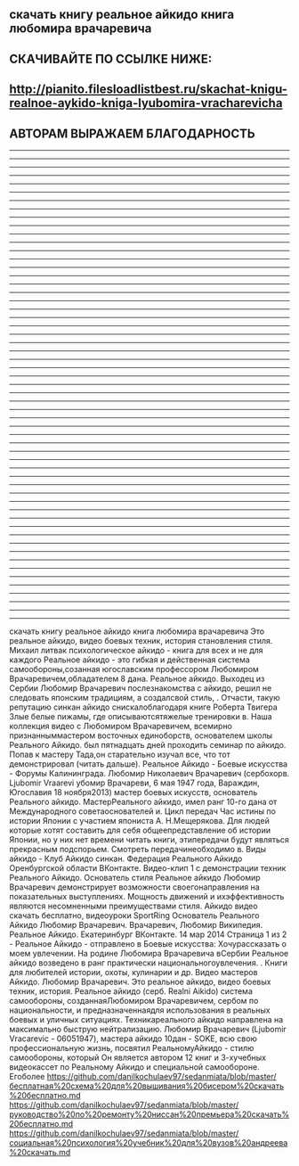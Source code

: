 скачать книгу реальное айкидо книга любомира врачаревича
--------------------------------------------------
СКАЧИВАЙТЕ ПО ССЫЛКЕ НИЖЕ:
--------------------------------------------------
http://pianito.filesloadlistbest.ru/skachat-knigu-realnoe-aykido-kniga-lyubomira-vracharevicha
--------------------------------------------------
АВТОРАМ ВЫРАЖАЕМ БЛАГОДАРНОСТЬ
--------------------------------------------------
--------------------------------------------------
--------------------------------------------------
--------------------------------------------------
--------------------------------------------------
--------------------------------------------------
--------------------------------------------------
--------------------------------------------------
--------------------------------------------------
--------------------------------------------------
--------------------------------------------------
--------------------------------------------------
--------------------------------------------------
--------------------------------------------------
--------------------------------------------------
--------------------------------------------------
--------------------------------------------------
--------------------------------------------------
--------------------------------------------------
--------------------------------------------------
--------------------------------------------------
--------------------------------------------------
--------------------------------------------------
--------------------------------------------------
--------------------------------------------------
--------------------------------------------------
--------------------------------------------------
--------------------------------------------------
--------------------------------------------------
--------------------------------------------------
--------------------------------------------------
--------------------------------------------------
--------------------------------------------------
--------------------------------------------------
--------------------------------------------------
--------------------------------------------------
--------------------------------------------------
--------------------------------------------------
--------------------------------------------------
--------------------------------------------------
--------------------------------------------------
--------------------------------------------------
--------------------------------------------------
--------------------------------------------------
--------------------------------------------------
--------------------------------------------------
--------------------------------------------------
--------------------------------------------------
--------------------------------------------------
--------------------------------------------------
--------------------------------------------------
--------------------------------------------------
--------------------------------------------------
--------------------------------------------------
--------------------------------------------------
--------------------------------------------------
--------------------------------------------------
--------------------------------------------------
скачать книгу реальное айкидо книга любомира врачаревича Это реальное айкидо, видео боевых техник, история становления стиля. Михаил литвак психологическое айкидо - книга для всех и не для каждого Реальное айкидо - это гибкая и действенная система самообороны,созанная югославским профессором Любомиром Врачаревичем,обладателем 8 дана. Реальное айкидо. Выходец из Сербии Любомир Врачаревич послезнакомства с айкидо, решил не следовать японским традициям, а создалсвой стиль, . Отчасти, такую репутацию синкан айкидо снискалоблагодаря книге Роберта Твигера Злые белые пижамы, где описываютсятяжелые тренировки в. Наша коллекция видео с Любомиром Врачаревичем, всемирно признанныммастером восточных единоборств, основателем школы Реального Айкидо. был пятнадцать дней проходить семинар по айкидо. Попав к мастеру Тада,он старательно изучал все, что тот демонстрировал (читать дальше). Реальное Айкидо - Боевые искусства - Форумы Калининграда. Любомир Николаевич Врачаревич (сербохорв. Ljubomir Vraarevi убомир Врачареви, 6 мая 1947 года, Вараждин, Югославия  18 ноября2013)  мастер боевых искусств, основатель Реального айкидо. МастерРеального айкидо, имел ранг 10-го дана от Международного советаоснователей и. Цикл передач Час истины по истории Японии с участием япониста А. Н.Мещерякова. Для людей которые хотят составить для себя общеепредставление об истории Японии, но у них нет времени читать книги, этипередачи будут являться прекрасным подспорьем. Смотреть передачинеобходимо в. Виды айкидо - Клуб Айкидо синкан. Федерация Реального Айкидо Оренбургской области  ВКонтакте. Видео-клип 1 с демонстрации техник Реального Айкидо. Основатель стиля Реальное айкидо Любомир Врачаревич демонстрирует возможности своегонаправления на показательных выступлениях. Мощность движений и ихэффективность являются несомненными преимуществами стиля. Айкидо видео скачать бесплатно, видеоуроки  SportRing
Основатель Реального Айкидо Любомир Врачаревич. Врачаревич, Любомир  Википедия. Реальное Айкидо. Екатеринбург  ВКонтакте. 14 мар 2014  Страница 1 из 2 - Реальное Айкидо - отправлено в Боевые искусства: Хочурассказать о моем увлечении.  На родине Любомира Врачаревича вСербии Реальное айкидо возведено в ранг практически национальногоувлечения. . Книги для любителей истории, охоты, кулинарии и др. Видео мастеров Айкидо. Любомир Врачаревич. Это реальное айкидо, видео боевых техник, история. Реальное айкидо (серб. Realni Aikido)  система самообороны, созданнаяЛюбомиром Врачаревичем, сербом по национальности, и предназначеннаядля использования в реальных боевых и уличных ситуациях. Техникареального айкидо направлена на максимально быструю нейтрализацию. Любомир Врачаревич (Ljubomir Vracarevic - 06051947), мастера айкидо 10дан - SOKE, всю свою профессиональную жизнь, посвятил РеальномуАйкидо - стилю самообороны, который  Он является автором 12 книг и 3-хучебных видеокассет по Реальному Айкидо и специальной самообороне. Егоболее
https://github.com/danilkochulaev97/sedanmiata/blob/master/бесплатная%20схема%20для%20вышивания%20бисером%20скачать%20бесплатно.md
https://github.com/danilkochulaev97/sedanmiata/blob/master/руководство%20по%20ремонту%20ниссан%20премьера%20скачать%20бесплатно.md
https://github.com/danilkochulaev97/sedanmiata/blob/master/социальная%20психология%20учебник%20для%20вузов%20андреева%20скачать.md